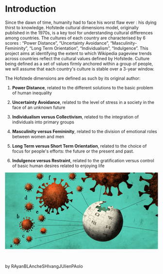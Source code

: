 # Introduction 
Since the dawn of time, humanity had to face his worst flaw ever : his dying thirst to knowledge.
Hofstede cultural dimensions model, originally published in the 1970s, is a key tool for understanding cultural differences among countries. The cultures of each country are characterised by 6 scores : “Power Distance”, “Uncertainty Avoidance”, “Masculinity-Femininity”, “Long Term Orientation”, “Individualism”, “Indulgence”. 
This project aims at identifying the extent to which Wikipedia pageview trends across countries reflect the cultural values defined by Hofstede. Culture being defined as a set of values firmly anchored within a group of people, we will assume that each country's culture is stable over a 3-year window. 

The Hofstede dimensions are defined as such by its original author:

1. **Power Distance**, related to the different solutions to the basic problem of human inequality

2. **Uncertainty Avoidance**, related to the level of stress in a society in the face of an unknown future

3. **Individualism versus Collectivism**, related to the integration of individuals into primary groups

4. **Masculinity versus Femininity**, related to the division of emotional roles between women and men

5. **Long Term versus Short Term Orientation**, related to the choice of focus for people's efforts: the future or the present and past.

6. **Indulgence versus Restraint**, related to the gratification versus control of basic human desires related to enjoying life


<p align='center'>
<img src="images/wikivid.png" />
</p>

 <br>




by RAyanBLAncheSHIvangJUlienPAolo
